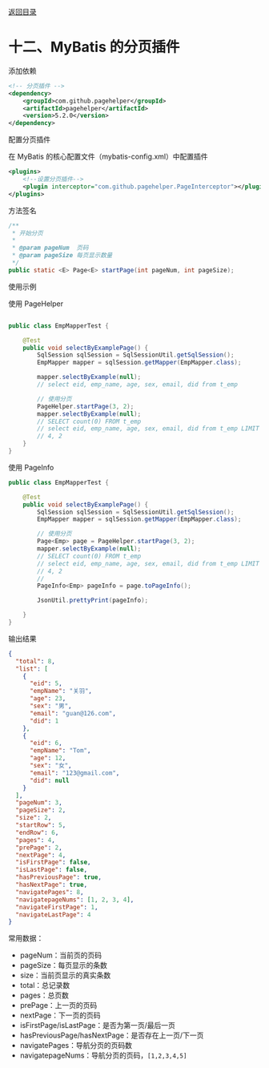 [返回目录](/blog/mybatis/index.md)

# 十二、MyBatis 的分页插件

添加依赖

```xml
<!-- 分页插件 -->
<dependency>
    <groupId>com.github.pagehelper</groupId>
    <artifactId>pagehelper</artifactId>
    <version>5.2.0</version>
</dependency>
```

配置分页插件

在 MyBatis 的核心配置文件（mybatis-config.xml）中配置插件

```xml
<plugins>
    <!--设置分页插件-->
    <plugin interceptor="com.github.pagehelper.PageInterceptor"></plugin>
</plugins>
```

方法签名

```java
/**
 * 开始分页
 *
 * @param pageNum  页码
 * @param pageSize 每页显示数量
 */
public static <E> Page<E> startPage(int pageNum, int pageSize);
```

使用示例

使用 PageHelper

```java

public class EmpMapperTest {

    @Test
    public void selectByExamplePage() {
        SqlSession sqlSession = SqlSessionUtil.getSqlSession();
        EmpMapper mapper = sqlSession.getMapper(EmpMapper.class);

        mapper.selectByExample(null);
        // select eid, emp_name, age, sex, email, did from t_emp

        // 使用分页
        PageHelper.startPage(3, 2);
        mapper.selectByExample(null);
        // SELECT count(0) FROM t_emp
        // select eid, emp_name, age, sex, email, did from t_emp LIMIT ?, ?
        // 4, 2
    }
}
```

使用 PageInfo

```java
public class EmpMapperTest {

    @Test
    public void selectByExamplePage() {
        SqlSession sqlSession = SqlSessionUtil.getSqlSession();
        EmpMapper mapper = sqlSession.getMapper(EmpMapper.class);

        // 使用分页
        Page<Emp> page = PageHelper.startPage(3, 2);
        mapper.selectByExample(null);
        // SELECT count(0) FROM t_emp
        // select eid, emp_name, age, sex, email, did from t_emp LIMIT ?, ?
        // 4, 2
        // 
        PageInfo<Emp> pageInfo = page.toPageInfo();

        JsonUtil.prettyPrint(pageInfo);

    }
}
```

输出结果

```json
{
  "total": 8,
  "list": [
    {
      "eid": 5,
      "empName": "关羽",
      "age": 23,
      "sex": "男",
      "email": "guan@126.com",
      "did": 1
    },
    {
      "eid": 6,
      "empName": "Tom",
      "age": 12,
      "sex": "女",
      "email": "123@gmail.com",
      "did": null
    }
  ],
  "pageNum": 3,
  "pageSize": 2,
  "size": 2,
  "startRow": 5,
  "endRow": 6,
  "pages": 4,
  "prePage": 2,
  "nextPage": 4,
  "isFirstPage": false,
  "isLastPage": false,
  "hasPreviousPage": true,
  "hasNextPage": true,
  "navigatePages": 8,
  "navigatepageNums": [1, 2, 3, 4],
  "navigateFirstPage": 1,
  "navigateLastPage": 4
}
```

常用数据：

- pageNum：当前页的页码
- pageSize：每页显示的条数
- size：当前页显示的真实条数
- total：总记录数
- pages：总页数
- prePage：上一页的页码
- nextPage：下一页的页码
- isFirstPage/isLastPage：是否为第一页/最后一页
- hasPreviousPage/hasNextPage：是否存在上一页/下一页
- navigatePages：导航分页的页码数
- navigatepageNums：导航分页的页码，`[1,2,3,4,5]`

